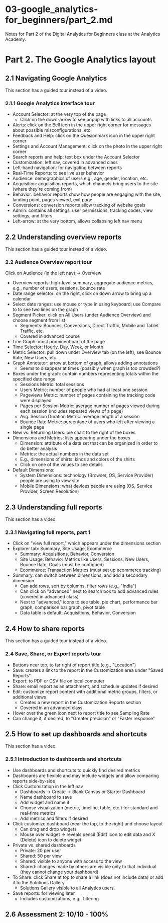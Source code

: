 # 03-google_analytics-for_beginners/part_2.md

Notes for Part 2 of the Digital Analytics for Beginners class at the Analytics Academy.

# Part 2. The Google Analytics layout

## 2.1 Navigating Google Analytics

This section has a guided tour instead of a video.

### 2.1.1 Google Analytics interface tour

- Account Selector: at the very top of the page
  - Click on the down-arrow to see popup with links to all accounts
- Alerts: click on the Bell icon in the upper right corner for messages about possible misconfigurations, etc.
- Feedback and Help: click on the Quesionmark icon in the upper right corner
- Settings and Account Management: click on the photo in the upper right corner
- Search reports and help: text box under the Account Selector
- Customization: left nav, covered in advanced class
- Left-hand navigation: for navigating between reports
- Real-Time Reports: to see live user behavior
- Audience: demographics of users e.g., age, gender, location, etc.
- Acquisition: acquisition reports, which channels bring users to the site (where they're coming from)
- Behavior: behavior reports show how people are engaging with the site, landing point, pages viewed, exit page
- Conversions: conversion reports allow tracking of website goals
- Admin: contains all settings, user permissions, tracking codes, view settings, and filters
- Left-arrow: at the very bottom, allows collapsing left nav menu

## 2.2 Understanding overview reports

This section has a guided tour instead of a video.

### 2.2 Audience Overview report tour

Click on Audience (in the left nav) -> Overview

- Overview reports: high-level summary, aggregate audience metrics, e.g., number of users, sessions, bounce rate
- Date range selector: on the right, click on down arrow to bring up a calendar
- Select date ranges: use mouse or type in using keyboard; use Compare to to see two lines on the graph
- Segment Picker: click on All Users (under Audience Overview) and choose segment from list
  - Segments: Bounces, Conversions, Direct Traffic, Mobile and Tablet Traffic, etc.
  - Covered in advanced course
- Line Graph: most prominent part of the page
- Time Selector: Hourly, Day, Week, or Month
- Metric Selector: pull down under Overview tab (on the left), see Bounce Rate, New Users, etc.
- Graph Annotator: arrow at bottom of graph, allows adding annotations
  - Seems to disappear at times (possibly when graph is too crowded?)
- Boxes under the graph: contain numbers representing totals within the specified date range
  - Sessions Metric: total sessions
  - Users Metric: number of people who had at least one session
  - Pageviews Metric: number of pages containing the tracking code were displayed
  - Pages per Session Metric: average number of pages viewed during each session (includes repeated views of a page)
  - Avg. Session Duration Metric: average length of a session
  - Bounce Rate Metric: percentage of users who left after viewing a single page
- New vs. Returning Users: pie chart to the right of the boxes
- Dimensions and Metrics: lists appearing under the boxes
  - Dimension: attribute of a data set that can be organized in order to do better analysis
  - Metrics: the actual numbers in the data set
  - E.g., dimensions of shirts: kinds and colors of the shirts
  - Click on one of the values to see details
- Default Dimensions:
  - System Dimensions: technology (Browser, OS, Service Provider) people are using to view site
  - Mobile Dimensions: what devices people are using (OS, Service Provider, Screen Resolution)

## 2.3 Understanding full reports

This section has a video.

### 2.3.1 Navigating full reports, part 1

- Click on "view full report," which appears under the dimensions section
- Explorer tab: Summary, Site Usage, Ecommerce
  - Summary: Acquisitions, Behavior, Conversion
  - Site Usage: Behavior Metrics like Users, Sessions, New Users, Bounce Rate, Goals (must be configued)
  - Ecommerce: Transaction Metrics (must set up ecommerce tracking)
- Summary: can switch between dimensions, and add a secondary dimension
  - Can add rows, sort by columns, filter rows (e.g., "India")
  - Can click on "advanced" next to search box to add advanced rules (covered in advanced class)
  - Next to "advanced," icons to see table, pie chart, performance bar graph, comparison bar graph, pivot table
  - Data table is default: Acquisitions, Behavior, Conversion

## 2.4 How to share reports

This section has a guided tour instead of a video.

### 2.4 Save, Share, or Export reports tour

- Buttons near top, to far right of report title (e.g., "Location")
- Save: creates a link to the report in the Customization area under "Saved Reports"
- Export: to PDF or CSV file on local computer
- Share: email report as an attachment, and schedule updates if desired
- Edit: customize report content with additional metric groups, filters, or additional views
  - Creates a new report in the Customization Reports section
  - Covered in an advanced class
- Hover over the green icon next to report title to see Sampling Rate
- Can change it, if desired, to "Greater precision" or "Faster response"

## 2.5 How to set up dashboards and shortcuts

This section has a video.

### 2.5.1 Introduction to dashboards and shortcuts

- Use dashboards and shortcuts to quickly find desired metrics
- Dashboards are flexible and may include widgets and allow comparing reports side-by-side
- Click Customization in the left nav
  - Dashboards -> Create -> Blank Canvas or Starter Dashboard
  - Name dashboard to save
  - Add widget and name it
  - Choose visualization (metric, timeline, table, etc.) for standard and real-time metrics
  - Add metrics and filters if desired
- Click customize dashboard (near the top, to the right) and choose layout
  - Can drag and drop widgets
  - Mouse over widget -> reveals pencil (Edit) icon to edit data and X (Delete) icon to delete widget
- Private vs. shared dashboards
  - Private: 20 per user
  - Shared: 50 per view
  - Shared: visible to anyone with access to the view
  - Shared: changes made by others are visible only to that individual (they cannot change your dashboard)
- To Share: click Share at top to share a link (does not include data) or add it to the Solutions Gallery
  - Solutions Gallery visible to all Analytics users.
- Save reports: for viewing later
  - Includes customizations, e.g., filtering

## 2.6 Assessment 2: 10/10 - 100%

